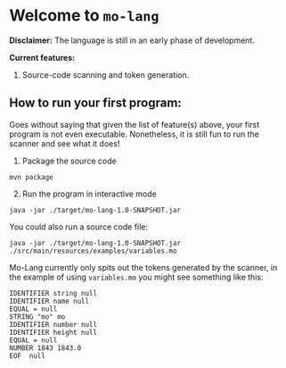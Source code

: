 # Welcome to `mo-lang`
**Disclaimer:** The language is still in an early phase of development.

**Current features:**
1. Source-code scanning and token generation.


## How to run your first program:
Goes without saying that given the list of feature(s) above, your first program is not even executable. 
Nonetheless, it is still fun to run the scanner and see what it does!

1. Package the source code

```shell
mvn package
```
2. Run the program in interactive mode

```shell
java -jar ./target/mo-lang-1.0-SNAPSHOT.jar
```
You could also run a source code file:
```shell
java -jar ./target/mo-lang-1.0-SNAPSHOT.jar ./src/main/resources/examples/variables.mo
```
Mo-Lang currently only spits out the tokens generated by the scanner, in the example of using
`variables.mo` you might see something like this:
```text
IDENTIFIER string null
IDENTIFIER name null
EQUAL = null
STRING "mo" mo
IDENTIFIER number null
IDENTIFIER height null
EQUAL = null
NUMBER 1843 1843.0
EOF  null
```